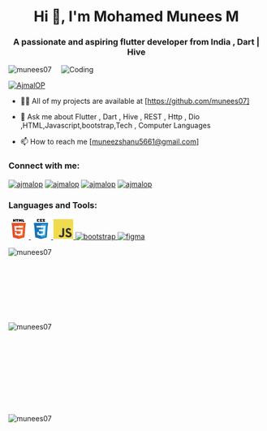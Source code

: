 <h1 align="center">Hi 👋, I'm Mohamed Munees M</h1>
<h3 align="center">A passionate and aspiring flutter developer from India , Dart | Hive </h3>
<img align="right" alt="Coding" width="400" src="">

<p align="left"> <img src="https://komarev.com/ghpvc/?username=munees07&label=Profile%20views&color=0e75b6&style=flat" alt="munees07" /> </p>

<p align="left"> <a href="https://www.linkedin.com/in/mohamed-munees07" target="_blank"><img src="https://img.shields.io/twitter/follow/Mohamed Munees?logo=linkedin&style=for-the-badge" alt="AjmalOP" /></a> </p>

- 👨‍💻 All of my projects are available at [https://github.com/munees07]

- 💬 Ask me about  Flutter , Dart , Hive , REST , Http , Dio  ,HTML,Javascript,bootstrap,Tech , Computer Languages

- 📫 How to reach me  [muneezshanu5661@gmail.com]

<h3 align="left">Connect with me:</h3>
<p align="left">

<a href="https://linkedin.com/in/ajmalop" target="blank"><img align="center" src="https://raw.githubusercontent.com/rahuldkjain/github-profile-readme-generator/master/src/images/icons/Social/linked-in-alt.svg" alt="ajmalop" height="30" width="40" /></a>
<a href="https://stackoverflow.com/users/23648050" target="blank"><img align="center" src="https://raw.githubusercontent.com/rahuldkjain/github-profile-readme-generator/master/src/images/icons/Social/stack-overflow.svg" alt="ajmalop" height="30" width="40" /></a>
<a href="https://instagram.com/op_ajmal.02" target="blank"><img align="center" src="https://raw.githubusercontent.com/rahuldkjain/github-profile-readme-generator/master/src/images/icons/Social/instagram.svg" alt="ajmalop" height="30" width="40" /></a>
<a href="https://leetcode.com/Ajmal-OP/" target="blank"><img align="center" src="https://raw.githubusercontent.com/rahuldkjain/github-profile-readme-generator/master/src/images/icons/Social/leet-code.svg" alt="ajmalop" height="30" width="40" /></a>
</p>

<h3 align="left">Languages and Tools:</h3>
<p align="left"><a href="https://www.w3.org/html/" target="_blank" rel="noreferrer"> <img src="https://raw.githubusercontent.com/devicons/devicon/master/icons/html5/html5-original-wordmark.svg" alt="html5" width="40" height="40"/> </a><a href="https://www.w3schools.com/css/" target="_blank" rel="noreferrer"> <img src="https://raw.githubusercontent.com/devicons/devicon/master/icons/css3/css3-original-wordmark.svg" alt="css3" width="40" height="40"/> </a><a href="https://developer.mozilla.org/en-US/docs/Web/JavaScript" target="_blank" rel="noreferrer"> <img src="https://raw.githubusercontent.com/devicons/devicon/master/icons/javascript/javascript-original.svg" alt="javascript" width="40" height="40"/> </a><a href="https://getbootstrap.com" target="_blank" rel="noreferrer"> <img src="https://www.svgrepo.com/show/353498/bootstrap.svg" alt="bootstrap" width="40" height="40"/> </a>  <a href="https://www.figma.com/" target="_blank" rel="noreferrer"> <img src="https://www.vectorlogo.zone/logos/figma/figma-icon.svg" alt="figma" width="40" height="40"/></a>

</p>

<p>&nbsp;<img align="left" src="https://github-readme-stats.vercel.app/api/top-langs?username=munees07&show_icons=true&locale=en&layout=compact" alt="munees07" /></p><br><br><br><br><br><br>
<p>&nbsp;<img align="left" src="https://github-readme-stats.vercel.app/api?username=munees07&show_icons=true&locale=en" alt="munees07" /></p><br><br><br><br><br><br><br><br>
<p>&nbsp;<img align="left" src="https://github-readme-streak-stats.herokuapp.com/?user=munees07&" alt="munees07" /></p>
